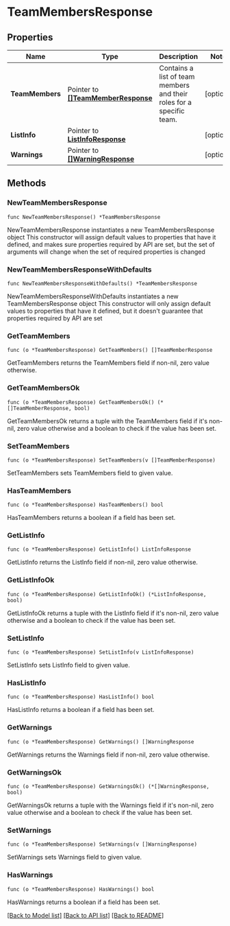 # TeamMembersResponse

## Properties

Name | Type | Description | Notes
------------ | ------------- | ------------- | -------------
**TeamMembers** | Pointer to [**[]TeamMemberResponse**](TeamMemberResponse.md) | Contains a list of team members and their roles for a specific team. | [optional] 
**ListInfo** | Pointer to [**ListInfoResponse**](ListInfoResponse.md) |  | [optional] 
**Warnings** | Pointer to [**[]WarningResponse**](WarningResponse.md) |  | [optional] 

## Methods

### NewTeamMembersResponse

`func NewTeamMembersResponse() *TeamMembersResponse`

NewTeamMembersResponse instantiates a new TeamMembersResponse object
This constructor will assign default values to properties that have it defined,
and makes sure properties required by API are set, but the set of arguments
will change when the set of required properties is changed

### NewTeamMembersResponseWithDefaults

`func NewTeamMembersResponseWithDefaults() *TeamMembersResponse`

NewTeamMembersResponseWithDefaults instantiates a new TeamMembersResponse object
This constructor will only assign default values to properties that have it defined,
but it doesn't guarantee that properties required by API are set

### GetTeamMembers

`func (o *TeamMembersResponse) GetTeamMembers() []TeamMemberResponse`

GetTeamMembers returns the TeamMembers field if non-nil, zero value otherwise.

### GetTeamMembersOk

`func (o *TeamMembersResponse) GetTeamMembersOk() (*[]TeamMemberResponse, bool)`

GetTeamMembersOk returns a tuple with the TeamMembers field if it's non-nil, zero value otherwise
and a boolean to check if the value has been set.

### SetTeamMembers

`func (o *TeamMembersResponse) SetTeamMembers(v []TeamMemberResponse)`

SetTeamMembers sets TeamMembers field to given value.

### HasTeamMembers

`func (o *TeamMembersResponse) HasTeamMembers() bool`

HasTeamMembers returns a boolean if a field has been set.

### GetListInfo

`func (o *TeamMembersResponse) GetListInfo() ListInfoResponse`

GetListInfo returns the ListInfo field if non-nil, zero value otherwise.

### GetListInfoOk

`func (o *TeamMembersResponse) GetListInfoOk() (*ListInfoResponse, bool)`

GetListInfoOk returns a tuple with the ListInfo field if it's non-nil, zero value otherwise
and a boolean to check if the value has been set.

### SetListInfo

`func (o *TeamMembersResponse) SetListInfo(v ListInfoResponse)`

SetListInfo sets ListInfo field to given value.

### HasListInfo

`func (o *TeamMembersResponse) HasListInfo() bool`

HasListInfo returns a boolean if a field has been set.

### GetWarnings

`func (o *TeamMembersResponse) GetWarnings() []WarningResponse`

GetWarnings returns the Warnings field if non-nil, zero value otherwise.

### GetWarningsOk

`func (o *TeamMembersResponse) GetWarningsOk() (*[]WarningResponse, bool)`

GetWarningsOk returns a tuple with the Warnings field if it's non-nil, zero value otherwise
and a boolean to check if the value has been set.

### SetWarnings

`func (o *TeamMembersResponse) SetWarnings(v []WarningResponse)`

SetWarnings sets Warnings field to given value.

### HasWarnings

`func (o *TeamMembersResponse) HasWarnings() bool`

HasWarnings returns a boolean if a field has been set.


[[Back to Model list]](../README.md#documentation-for-models) [[Back to API list]](../README.md#documentation-for-api-endpoints) [[Back to README]](../README.md)


